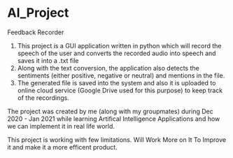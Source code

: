 # AI_Project
Feedback Recorder

1.	This project is a GUI application written in python which will record the speech of the user and converts the recorded audio into speech and saves it into a .txt file
2.	Along with the text conversion, the application also detects the sentiments (either positive, negative or neutral) and mentions in the file.
3.	The generated file is saved into the system and also it is uploaded to online cloud service (Google Drive used for this purpose) to keep track of the recordings.


The project was created by me (along with my groupmates) during Dec 2020 - Jan 2021 while learning Artifical Intelligence Applications and how we can implement it in real life world.

This project is working with few limitations. Will Work More on It To Improve it and make it a more efficent product.
